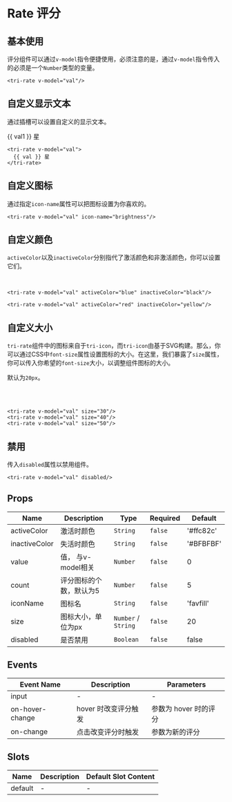 # Rate 评分

<script>
export default {
  data() {
    return {
      val1: 0
    }
  }
}
</script>

## 基本使用

评分组件可以通过`v-model`指令便捷使用，必须注意的是，通过`v-model`指令传入的必须是一个`Number`类型的变量。

<tri-rate v-model="val1"/>

```vue
<tri-rate v-model="val"/>
```

## 自定义显示文本

通过插槽可以设置自定义的显示文本。

<tri-rate v-model="val1">{{ val1 }} 星</tri-rate>

```vue
<tri-rate v-model="val">
  {{ val }} 星
</tri-rate>
```

## 自定义图标

通过指定`icon-name`属性可以把图标设置为你喜欢的。

<tri-rate v-model="val1" icon-name="brightness"/>

```vue
<tri-rate v-model="val" icon-name="brightness"/>
```

## 自定义颜色

`activeColor`以及`inactiveColor`分别指代了激活颜色和非激活颜色，你可以设置它们。

<tri-rate v-model="val1" activeColor="blue" inactiveColor="black"/>
<br>
<tri-rate v-model="val1" activeColor="red" inactiveColor="yellow"/>

```vue
<tri-rate v-model="val" activeColor="blue" inactiveColor="black"/>

<tri-rate v-model="val" activeColor="red" inactiveColor="yellow"/>
```

## 自定义大小

`tri-rate`组件中的图标来自于`tri-icon`，而`tri-icon`由基于SVG构建。那么，你可以通过CSS中`font-size`属性设置图标的大小。在这里，我们暴露了`size`属性，你可以传入你希望的`font-size`大小，以调整组件图标的大小。

默认为`20px`。

<tri-rate v-model="val1" size="30"/>
<br>
<tri-rate v-model="val1" size="40"/>
<br>
<tri-rate v-model="val1" size="50"/>

```vue
<tri-rate v-model="val" size="30"/>
<tri-rate v-model="val" size="40"/>
<tri-rate v-model="val" size="50"/>
```

## 禁用

传入`disabled`属性以禁用组件。

<tri-rate v-model="val1" disabled/>

```vue
<tri-rate v-model="val" disabled/>
```

## Props

<!-- @vuese:tri-rate:props:start -->
|Name|Description|Type|Required|Default|
|---|---|---|---|---|
|activeColor|激活时颜色|`String`|`false`|'#ffc82c'|
|inactiveColor|失活时颜色|`String`|`false`|'#BFBFBF'|
|value|值， 与v-model相关|`Number`|`false`|0|
|count|评分图标的个数，默认为5|`Number`|`false`|5|
|iconName|图标名|`String`|`false`|'favfill'|
|size|图标大小，单位为px|`Number` / `String`|`false`|20|
|disabled|是否禁用|`Boolean`|`false`|false|

<!-- @vuese:tri-rate:props:end -->


## Events

<!-- @vuese:tri-rate:events:start -->
|Event Name|Description|Parameters|
|---|---|---|
|input|-|-|
|on-hover-change|hover 时改变评分触发|参数为 hover 时的评分|
|on-change|点击改变评分时触发|参数为新的评分|

<!-- @vuese:tri-rate:events:end -->


## Slots

<!-- @vuese:tri-rate:slots:start -->
|Name|Description|Default Slot Content|
|---|---|---|
|default|-|-|

<!-- @vuese:tri-rate:slots:end -->